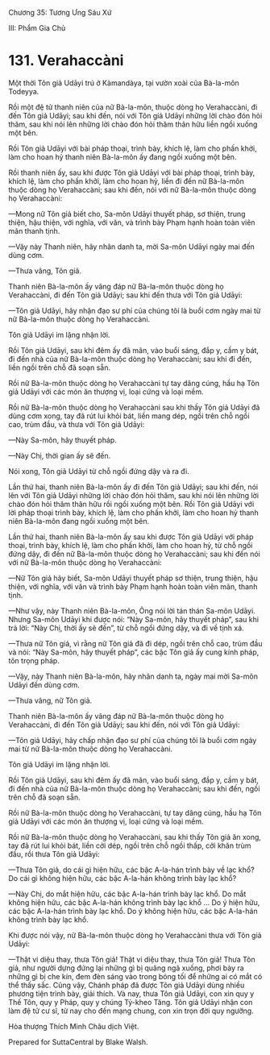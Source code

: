  

Chương 35: Tương Ưng Sáu Xứ

III: Phẩm Gia Chủ

# 131\. Verahaccàni

Một thời Tôn giả Udāyi trú ở Kàmandàya, tại vườn xoài của Bà-la-môn Todeyya.

Rồi một đệ tử thanh niên của nữ Bà-la-môn, thuộc dòng họ Verahaccàni, đi đến Tôn giả Udāyi; sau khi đến, nói với Tôn giả Udāyi những lời chào đón hỏi thăm, sau khi nói lên những lời chào đón hỏi thăm thân hữu liền ngồi xuống một bên.

Rồi Tôn giả Udāyi với bài pháp thoại, trình bày, khích lệ, làm cho phấn khởi, làm cho hoan hỷ thanh niên Bà-la-môn ấy đang ngồi xuống một bên.

Rồi thanh niên ấy, sau khi được Tôn giả Udāyi với bài pháp thoại, trình bày, khích lệ, làm cho phấn khởi, làm cho hoan hỷ, liền đi đến nữ Bà-la-môn thuộc dòng họ Verahaccàni; sau khi đến, nói với nữ Bà-la-môn thuộc dòng họ Verahaccàni:

—Mong nữ Tôn giả biết cho, Sa-môn Udāyi thuyết pháp, sơ thiện, trung thiện, hậu thiện, với nghĩa, với văn, và trình bày Phạm hạnh hoàn toàn viên mãn thanh tịnh.

—Vậy này Thanh niên, hãy nhân danh ta, mời Sa-môn Udāyi ngày mai đến dùng cơm.

—Thưa vâng, Tôn giả.

Thanh niên Bà-la-môn ấy vâng đáp nữ Bà-la-môn thuộc dòng họ Verahaccàni, đi đến Tôn giả Udāyi; sau khi đến thưa với Tôn giả Udāyi:

—Tôn giả Udāyi, hãy nhận đạo sư phí của chúng tôi là buổi cơm ngày mai từ nữ Bà-la-môn thuộc dòng họ Verahaccàni.

Tôn giả Udāyi im lặng nhận lời.

Rồi Tôn giả Udāyi, sau khi đêm ấy đã mãn, vào buổi sáng, đắp y, cầm y bát, đi đến nhà của nữ Bà-la-môn thuộc dòng họ Verahaccàni; sau khi đi đến, liền ngồi trên chỗ đã soạn sẵn.

Rồi nữ Bà-la-môn thuộc dòng họ Verahaccàni tự tay dâng cúng, hầu hạ Tôn giả Udāyi với các món ăn thượng vị, loại cứng và loại mềm.

Rồi nữ Bà-la-môn thuộc dòng họ Verahaccàni sau khi thấy Tôn giả Udāyi đã dùng cơm xong, tay đã rút lui khỏi bát, liền mang dép, ngồi trên chỗ ngồi cao, trùm đầu, và thưa với Tôn giả Udāyi:

—Này Sa-môn, hãy thuyết pháp.

—Này Chị, thời gian ấy sẽ đến.

Nói xong, Tôn giả Udāyi từ chỗ ngồi đứng dậy và ra đi.

Lần thứ hai, thanh niên Bà-la-môn ấy đi đến Tôn giả Udāyi; sau khi đến, nói lên với Tôn giả Udāyi những lời chào đón hỏi thăm, sau khi nói lên những lời chào đón hỏi thăm thân hữu rồi ngồi xuống một bên. Rồi Tôn giả Udāyi với lời pháp thoại trình bày, khích lệ, làm cho phấn khởi, làm cho hoan hỷ thanh niên Bà-la-môn đang ngồi xuống một bên.

Lần thứ hai, thanh niên Bà-la-môn ấy sau khi được Tôn giả Udāyi với pháp thoại, trình bày, khích lệ, làm cho phấn khởi, làm cho hoan hỷ, từ chỗ ngồi đứng dậy, đi đến nữ Bà-la-môn thuộc dòng họ Verahaccàni; sau khi đến nói với nữ Bà-la-môn thuộc dòng họ Verahaccàni:

—Nữ Tôn giả hãy biết, Sa-môn Udāyi thuyết pháp sơ thiện, trung thiện, hậu thiện, với nghĩa, với văn và trình bày Phạm hạnh hoàn toàn viên mãn, thanh tịnh.

—Như vậy, này Thanh niên Bà-la-môn, Ông nói lời tán thán Sa-môn Udāyi. Nhưng Sa-môn Udāyi khi được nói: “Này Sa-môn, hãy thuyết pháp”, sau khi trả lời: “Này Chị, thời ấy sẽ đến”, từ chỗ ngồi đứng dậy, và đi về tịnh xá.

—Thưa nữ Tôn giả, vì rằng nữ Tôn giả đã đi dép, ngồi trên chỗ cao, trùm đầu và nói: “Này Sa-môn, hãy thuyết pháp”, các bậc Tôn giả ấy cung kính pháp, tôn trọng pháp.

—Vậy, này Thanh niên Bà-la-môn, hãy nhân danh ta, ngày mai mời Sa-môn Udāyi đến dùng cơm.

—Thưa vâng, nữ Tôn giả.

Thanh niên Bà-la-môn ấy vâng đáp nữ Bà-la-môn thuộc dòng họ Verahaccàni, đi đến Tôn giả Udāyi; sau khi đến, nói với Tôn giả Udāyi:

—Tôn giả Udāyi, hãy chấp nhận đạo sư phí của chúng tôi là buổi cơm ngày mai từ nữ Bà-la-môn thuộc dòng họ Verahaccàni.

Tôn giả Udāyi im lặng nhận lời.

Rồi Tôn giả Udāyi, sau khi đêm ấy đã mãn, vào buổi sáng, đắp y, cầm y bát, đi đến nhà của nữ Bà-la-môn thuộc dòng họ Verahaccàni; sau khi đến, ngồi trên chỗ đã soạn sẵn.

Rồi nữ Bà-la-môn thuộc dòng họ Verahaccàni, tự tay dâng cúng, hầu hạ Tôn giả Udāyi với các món ăn thượng vị, loại cứng và loại mềm.

Rồi nữ Bà-la-môn thuộc dòng họ Verahaccàni, sau khi thấy Tôn giả ăn xong, tay đã rút lui khỏi bát, liền cởi dép, ngồi trên chỗ ngồi thấp, cởi khăn trùm đầu, rồi thưa Tôn giả Udāyi:

—Thưa Tôn giả, do cái gì hiện hữu, các bậc A-la-hán trình bày về lạc khổ? Do cái gì không hiện hữu, các bậc A-la-hán không trình bày lạc khổ?

—Này Chị, do mắt hiện hữu, các bậc A-la-hán trình bày lạc khổ. Do mắt không hiện hữu, các bậc A-la-hán không trình bày lạc khổ … Do ý hiện hữu, các bậc A-la-hán trình bày lạc khổ. Do ý không hiện hữu, các bậc A-la-hán không trình bày lạc khổ.

Khi được nói vậy, nữ Bà-la-môn thuộc dòng họ Verahaccàni thưa với Tôn giả Udāyi:

—Thật vi diệu thay, thưa Tôn giả! Thật vi diệu thay, thưa Tôn giả! Thưa Tôn giả, như người dựng đứng lại những gì bị quăng ngã xuống, phơi bày ra những gì bị che kín, đem đèn sáng vào trong bóng tối để những ai có mắt có thể thấy sắc. Cũng vậy, Chánh pháp đã được Tôn giả Udāyi dùng nhiều phương tiện trình bày, giải thích. Và nay, thưa Tôn giả Udāyi, con xin quy y Thế Tôn, quy y Pháp, quy y chúng Tỷ-kheo Tăng. Tôn giả Udāyi nhận con làm đệ tử cư sĩ, từ nay cho đến mạng chung, con xin trọn đời quy ngưỡng.

Hòa thượng Thích Minh Châu dịch Việt.

Prepared for SuttaCentral by Blake Walsh.